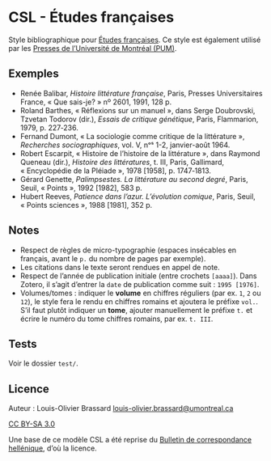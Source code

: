 # CSL - Études françaises

Style bibliographique pour [Études françaises](http://revue-etudesfrancaises.umontreal.ca/).
Ce style est également utilisé par les [Presses de l’Université de Montréal (PUM)](https://pum.umontreal.ca/).

## Exemples

- Renée Balibar, <em>Histoire littérature française</em>, Paris, Presses Universitaires France, <span>«&nbsp;Que sais-je?&nbsp;»</span> nº&nbsp;2601, 1991, 128&nbsp;p.
- Roland Barthes, <span>«&nbsp;Réflexions sur un manuel&nbsp;»</span>, dans Serge Doubrovski, Tzvetan Todorov (dir.), <em>Essais de critique génétique</em>, Paris, Flammarion, 1979, p.&nbsp;227‑236.
- Fernand Dumont, <span>«&nbsp;La sociologie comme critique de la littérature&nbsp;»</span>, <em>Recherches sociographiques</em>, vol. V, nᵒˢ 1-2, janvier-août 1964.
- Robert Escarpit, <span>«&nbsp;Histoire de l’histoire de la littérature&nbsp;»</span>, dans Raymond Queneau (dir.), <em>Histoire des littératures</em>, t. III, Paris, Gallimard, <span>«&nbsp;Encyclopédie de la Pléiade&nbsp;»</span>, 1978 [1958], p.&nbsp;1747‑1813.
- Gérard Genette, <em>Palimpsestes. La littérature au second degré</em>, Paris, Seuil, <span>«&nbsp;Points&nbsp;»</span>, 1992 [1982], 583&nbsp;p.
- Hubert Reeves, <em>Patience dans l’azur. L’évolution comique</em>, Paris, Seuil, <span>«&nbsp;Points sciences&nbsp;»</span>, 1988 [1981], 352&nbsp;p.

## Notes

- Respect de règles de micro-typographie (espaces insécables en français, avant le `p.` du nombre de pages par exemple).
- Les citations dans le texte seront rendues en appel de note.
- Respect de l’année de publication initiale (entre crochets `[aaaa]`). Dans Zotero, il s’agit d’entrer la `date` de publication comme suit : `1995 [1976]`.
- Volumes/tomes : indiquer le **volume** en chiffres réguliers (par ex. `1`, `2` ou `12`), le style fera le rendu en chiffres romains et ajoutera le préfixe `vol.`. S’il faut plutôt indiquer un **tome**, ajouter manuellement le préfixe `t.` et écrire le numéro du tome chiffres romains, par ex. `t. III`.

## Tests

Voir le dossier `test/`.

## Licence

Auteur : Louis-Olivier Brassard <louis-olivier.brassard@umontreal.ca>

[CC BY-SA 3.0](http://creativecommons.org/licenses/by-sa/3.0/)

Une base de ce modèle CSL a été reprise du [Bulletin de correspondance hellénique](https://www.zotero.org/styles?q=id%3Abulletin-de-correspondance-hellenique), d’où la licence.

